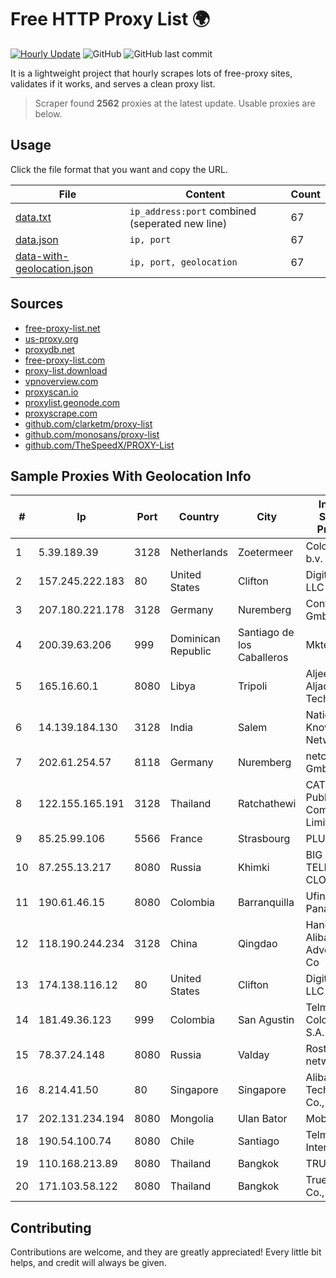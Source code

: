 
# Free HTTP Proxy List 🌍

[![Hourly Update](https://github.com/mertguvencli/http-proxy-list/actions/workflows/main.yml/badge.svg?branch=main)](https://github.com/mertguvencli/http-proxy-list/actions/workflows/main.yml)
![GitHub](https://img.shields.io/github/license/mertguvencli/http-proxy-list)
![GitHub last commit](https://img.shields.io/github/last-commit/mertguvencli/http-proxy-list)

It is a lightweight project that hourly scrapes lots of free-proxy sites, validates if it works, and serves a clean proxy list.


> Scraper found **2562** proxies at the latest update. Usable proxies are below.

## Usage

Click the file format that you want and copy the URL.


|File|Content|Count|
|----|-------|-----|
|[data.txt](https://raw.githubusercontent.com/mertguvencli/http-proxy-list/main/proxy-list/data.txt)|`ip_address:port` combined (seperated new line)|67|
|[data.json](https://raw.githubusercontent.com/mertguvencli/http-proxy-list/main/proxy-list/data.json)|`ip, port`|67|
|[data-with-geolocation.json](https://raw.githubusercontent.com/mertguvencli/http-proxy-list/main/proxy-list/data-with-geolocation.json)|`ip, port, geolocation`|67|

## Sources

* [free-proxy-list.net](https://free-proxy-list.net)
* [us-proxy.org](https://www.us-proxy.org)
* [proxydb.net](http://proxydb.net)
* [free-proxy-list.com](https://free-proxy-list.com/?page=&port=&type%5B%5D=http&type%5B%5D=https&up_time=0&search=Search)
* [proxy-list.download](https://www.proxy-list.download/HTTP)
* [vpnoverview.com](https://vpnoverview.com/privacy/anonymous-browsing/free-proxy-servers)
* [proxyscan.io](https://www.proxyscan.io)
* [proxylist.geonode.com](https://proxylist.geonode.com/api/proxy-list?limit=300&page=1&sort_by=lastChecked&sort_type=desc&protocols=http,https)
* [proxyscrape.com](https://api.proxyscrape.com/v2/?request=displayproxies&protocol=http&timeout=10000&country=all&ssl=all&anonymity=all)
* [github.com/clarketm/proxy-list](https://raw.githubusercontent.com/clarketm/proxy-list/master/proxy-list-raw.txt)
* [github.com/monosans/proxy-list](https://raw.githubusercontent.com/monosans/proxy-list/main/proxies/http.txt)
* [github.com/TheSpeedX/PROXY-List](https://raw.githubusercontent.com/TheSpeedX/PROXY-List/master/http.txt)


## Sample Proxies With Geolocation Info

|#|Ip|Port|Country|City|Internet Service Provider|
|-|--|----|-------|----|-------------------------|
|1|5.39.189.39|3128|Netherlands|Zoetermeer|ColoCenter b.v.|
|2|157.245.222.183|80|United States|Clifton|DigitalOcean, LLC|
|3|207.180.221.178|3128|Germany|Nuremberg|Contabo GmbH|
|4|200.39.63.206|999|Dominican Republic|Santiago de los Caballeros|Mktel SRL|
|5|165.16.60.1|8080|Libya|Tripoli|Aljeel Aljadeed For Technology|
|6|14.139.184.130|3128|India|Salem|National Knowledge Network|
|7|202.61.254.57|8118|Germany|Nuremberg|netcup GmbH|
|8|122.155.165.191|3128|Thailand|Ratchathewi|CAT Telecom Public Company Limited|
|9|85.25.99.106|5566|France|Strasbourg|PLUSSERVER|
|10|87.255.13.217|8080|Russia|Khimki|BIG TELECOM CLOSED JSC|
|11|190.61.46.15|8080|Colombia|Barranquilla|Ufinet Panama S.A.|
|12|118.190.244.234|3128|China|Qingdao|Hangzhou Alibaba Advertising Co|
|13|174.138.116.12|80|United States|Clifton|DigitalOcean, LLC|
|14|181.49.36.123|999|Colombia|San Agustin|Telmex Colombia S.A.|
|15|78.37.24.148|8080|Russia|Valday|Rostelecom networks|
|16|8.214.41.50|80|Singapore|Singapore|Alibaba (US) Technology Co., Ltd.|
|17|202.131.234.194|8080|Mongolia|Ulan Bator|Mobinet LLC|
|18|190.54.100.74|8080|Chile|Santiago|Telmex Chile Internet S.A.|
|19|110.168.213.89|8080|Thailand|Bangkok|TRUENET|
|20|171.103.58.122|8080|Thailand|Bangkok|True Internet Co., Ltd.|



## Contributing

Contributions are welcome, and they are greatly appreciated! Every
little bit helps, and credit will always be given.

